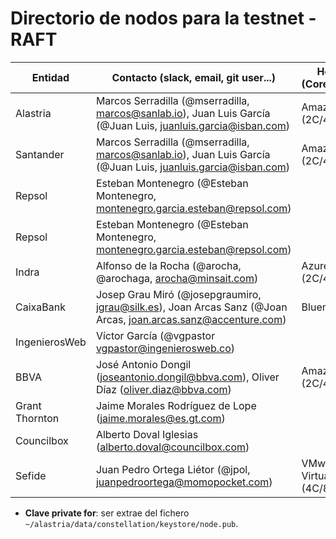 ﻿# Directorio de nodos para la testnet - RAFT

| Entidad | Contacto (slack, email, git user...) | Hosting info (Cores/Mem/HDD) | Clave private for * | enode |
| ------- | ------------------------------------ | ---------------------------------- | ------------- | ----- |
| Alastria | Marcos Serradilla (@mserradilla, marcos@sanlab.io), Juan Luis García (@Juan Luis, juanluis.garcia@isban.com) | Amazon AWS (2C/4Gb/30Gb) | UJn+SPgtxCcMFGyUzsngDf0xPk0VrX2lfyOzywf3DRE= | enode://3905f943ba5446eba164c07ab5f53a84ce17d74ec4d7591f6ec54b9d7608f57cae7cfdf946616385f59cfb5b910161a1f8520cb6f992bcc0d1ab932601205e91@52.56.69.220:21000?discport=0 |
| Santander | Marcos Serradilla (@mserradilla, marcos@sanlab.io), Juan Luis García (@Juan Luis, juanluis.garcia@isban.com) | Amazon AWS (2C/4Gb/30Gb) | pZevJFOmtUvcKNAbVDHgCKaQDD430OpzMJjGbZkBXBg= | enode://60885eb65783a6c7bdee131b9b70dd3b0dc084bbfafe4adef7d4ba740ec834bf7df467a747b7e150c822d7a7c7e8885c1f571e901b577408182990433dc83f91@35.176.197.87:21000?discport=0 |
| Repsol | Esteban Montenegro (@Esteban Montenegro, montenegro.garcia.esteban@repsol.com) |  |  |  |
| Repsol | Esteban Montenegro (@Esteban Montenegro, montenegro.garcia.esteban@repsol.com) |  |  |  |
| Indra | Alfonso de la Rocha (@arocha, @arochaga, arocha@minsait.com) | Azure (2C/4Gb/30Gb) | wtuosmEQXzEnBdiYK3yfntPKzZig0WUmWRZ3hrLRAks= | enode://669da0c4581e4cd04bb67690acfa739f27bd1f69522d7df73820b865cd78ceb2ad1c29fd982845194db1efe81a4d814c248707a97be00b903feb7215cf07e211@40.118.64.233:21000?discport=0 |
| CaixaBank | Josep Grau Miró (@josepgraumiro, jgrau@silk.es), Joan Arcas Sanz (@Joan Arcas, joan.arcas.sanz@accenture.com) | Bluemix |  |  |
| IngenierosWeb | Víctor García (@vgpastor vgpastor@ingenierosweb.co) |  |  |  |  |
| BBVA | José Antonio Dongil (joseantonio.dongil@bbva.com), Oliver Díaz (oliver.diaz@bbva.com) | Amazon AWS (2C/4Gb/30Gb) | qf0BlgkUvonqK+hNfYQSOKGnoVaTBeIecb17GZd/o34= |  |
| Grant Thornton | Jaime Morales Rodríguez de Lope (jaime.morales@es.gt.com) |  |  |  |
| Councilbox | Alberto Doval Iglesias (alberto.doval@councilbox.com) |  |  |  |
| Sefide | Juan Pedro Ortega Liétor (@jpol, juanpedroortega@momopocket.com) | VMware VSphere Virtual Machine (4C/8Gb/50Gb) | ro8KeAtAXBnOw4LA4Z9zydT9EACh7t5qEKulktgLNTI= |  |

* **Clave private for**: ser extrae del fichero `~/alastria/data/constellation/keystore/node.pub`.
